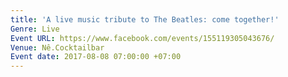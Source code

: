 ```yaml
---
title: 'A live music tribute to The Beatles: come together!'
Genre: Live
Event URL: https://www.facebook.com/events/155119305043676/
Venue: Nê.Cocktailbar
Event date: 2017-08-08 07:00:00 +07:00
---
```


